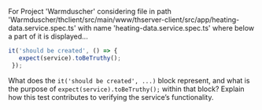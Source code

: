 For Project 'Warmduscher' considering file in path 'Warmduscher/thclient/src/main/www/thserver-client/src/app/heating-data.service.spec.ts' with name 'heating-data.service.spec.ts' where below a part of it is displayed...

```typescript
it('should be created', () => {
   expect(service).toBeTruthy();
 });
```
What does the `it('should be created', ...)` block represent, and what is the purpose of `expect(service).toBeTruthy();` within that block? Explain how this test contributes to verifying the service’s functionality.